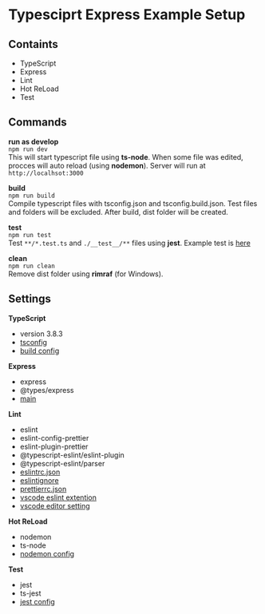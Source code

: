 # Typesciprt Express Example Setup

## Containts
- TypeScript
- Express
- Lint
- Hot ReLoad
- Test

## Commands
__run as develop__    
`npm run dev`  
This will start typescript file using __ts-node__. When some file was edited, procces will auto reload (using __nodemon__).
Server will run at `http://localhsot:3000`

__build__    
`npm run build`    
Compile typescript files with tsconfig.json and tsconfig.build.json. Test files and folders will be excluded. After build, dist folder will be created.

__test__    
`npm run test`    
Test `**/*.test.ts` and `./__test__/**` files using __jest__.
Example test is [here](./tests/greet.test.ts)   

__clean__    
`npm run clean`    
Remove dist folder using __rimraf__ (for Windows).


## Settings
__TypeScript__
- version 3.8.3
- [tsconfig](./tsconfig.json)
- [build config](./tsconfig.build.json)

__Express__
- express
- @types/express
- [main](./src/main.ts)

__Lint__
- eslint 
- eslint-config-prettier
- eslint-plugin-prettier
- @typescript-eslint/eslint-plugin
- @typescript-eslint/parser
- [eslintrc.json](./.eslintrc.json)
- [eslintignore](./.eslintignore)
- [prettierrc.json](./.prettierrc.json)
- [vscode eslint extention](https://marketplace.visualstudio.com/items?itemName=dbaeumer.vscode-eslint)
- [vscode editor setting](./.vscode/settings.json)

__Hot ReLoad__
- nodemon
- ts-node 
- [nodemon config](./nodemon.json) 

__Test__
- jest 
- ts-jest 
- [jest config](./jest.config.js)